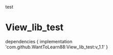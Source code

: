 test
# View_lib_test

dependencies {
	        implementation 'com.github.WantToLearn88:View_lib_test:v_1.1'
	}
